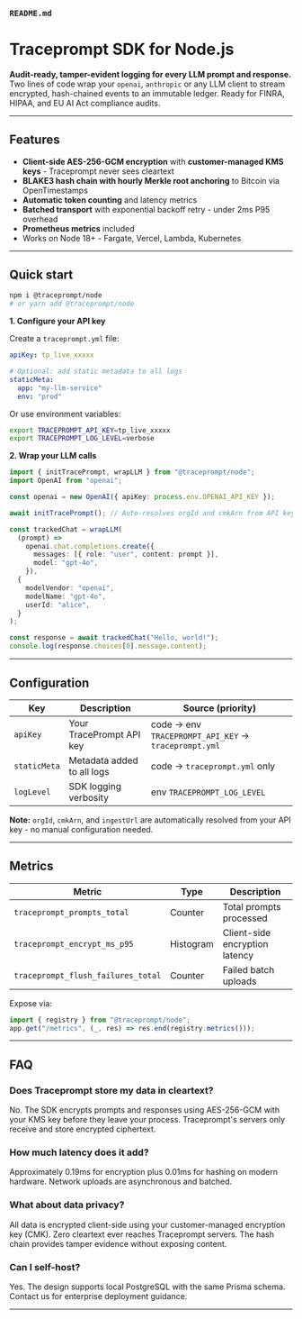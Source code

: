 ### `README.md`

# Traceprompt SDK for Node.js

**Audit-ready, tamper-evident logging for every LLM prompt and response.**  
Two lines of code wrap your `openai`, `anthropic` or any LLM client to stream encrypted, hash-chained events to an immutable ledger. Ready for FINRA, HIPAA, and EU AI Act compliance audits.

---

## Features

- **Client-side AES-256-GCM encryption** with **customer-managed KMS keys** - Traceprompt never sees cleartext
- **BLAKE3 hash chain with hourly Merkle root anchoring** to Bitcoin via OpenTimestamps
- **Automatic token counting** and latency metrics
- **Batched transport** with exponential backoff retry - under 2ms P95 overhead
- **Prometheus metrics** included
- Works on Node 18+ - Fargate, Vercel, Lambda, Kubernetes

---

## Quick start

```bash
npm i @traceprompt/node
# or yarn add @traceprompt/node
```

**1. Configure your API key**

Create a `traceprompt.yml` file:

```yaml
apiKey: tp_live_xxxxx

# Optional: add static metadata to all logs
staticMeta:
  app: "my-llm-service"
  env: "prod"
```

Or use environment variables:

```bash
export TRACEPROMPT_API_KEY=tp_live_xxxxx
export TRACEPROMPT_LOG_LEVEL=verbose
```

**2. Wrap your LLM calls**

```typescript
import { initTracePrompt, wrapLLM } from "@traceprompt/node";
import OpenAI from "openai";

const openai = new OpenAI({ apiKey: process.env.OPENAI_API_KEY });

await initTracePrompt(); // Auto-resolves orgId and cmkArn from API key

const trackedChat = wrapLLM(
  (prompt) =>
    openai.chat.completions.create({
      messages: [{ role: "user", content: prompt }],
      model: "gpt-4o",
    }),
  {
    modelVendor: "openai",
    modelName: "gpt-4o",
    userId: "alice",
  }
);

const response = await trackedChat("Hello, world!");
console.log(response.choices[0].message.content);
```

---

## Configuration

| Key          | Description                | Source (priority)                                    |
| ------------ | -------------------------- | ---------------------------------------------------- |
| `apiKey`     | Your TracePrompt API key   | code → env `TRACEPROMPT_API_KEY` → `traceprompt.yml` |
| `staticMeta` | Metadata added to all logs | code → `traceprompt.yml` only                        |
| `logLevel`   | SDK logging verbosity      | env `TRACEPROMPT_LOG_LEVEL`                          |

**Note:** `orgId`, `cmkArn`, and `ingestUrl` are automatically resolved from your API key - no manual configuration needed.

---

## Metrics

| Metric                             | Type      | Description                    |
| ---------------------------------- | --------- | ------------------------------ |
| `traceprompt_prompts_total`        | Counter   | Total prompts processed        |
| `traceprompt_encrypt_ms_p95`       | Histogram | Client-side encryption latency |
| `traceprompt_flush_failures_total` | Counter   | Failed batch uploads           |

Expose via:

```ts
import { registry } from "@traceprompt/node";
app.get("/metrics", (_, res) => res.end(registry.metrics()));
```

---

## FAQ

### Does Traceprompt store my data in cleartext?

No. The SDK encrypts prompts and responses using AES-256-GCM with your KMS key before they leave your process. Traceprompt's servers only receive and store encrypted ciphertext.

### How much latency does it add?

Approximately 0.19ms for encryption plus 0.01ms for hashing on modern hardware. Network uploads are asynchronous and batched.

### What about data privacy?

All data is encrypted client-side using your customer-managed encryption key (CMK). Zero cleartext ever reaches Traceprompt servers. The hash chain provides tamper evidence without exposing content.

### Can I self-host?

Yes. The design supports local PostgreSQL with the same Prisma schema. Contact us for enterprise deployment guidance.

---
